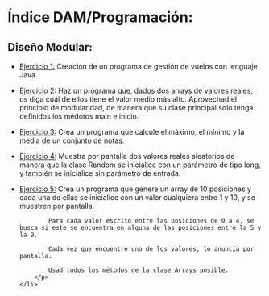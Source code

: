 # Índice DAM/Programación:

## Diseño Modular:
<ul>
	<li>
   		<p><a href="https://github.com/sufigueroa87/dam/tree/main/programaci%C3%B3n/dise%C3%B1o_modular/ejercicio_1">Ejercicio 1:</a> 
	   		Creación de un programa de gestión de vuelos con lenguaje Java.
   		</p>
   	</li>
	<li>
   		<p><a href="https://github.com/sufigueroa87/dam/tree/main/programaci%C3%B3n/dise%C3%B1o_modular/ejercicio_2">Ejercicio 2:</a> 
	   		Haz un programa que, dados dos arrays de valores reales, os diga cuál de ellos tiene el valor medio más alto.
	   		Aprovechad el principio de modularidad, de manera que su clase principal solo tenga definidos los médotos main e inicio.
   		</p>
   	</li>
	<li>
   		<p><a href="https://github.com/sufigueroa87/dam/tree/main/programaci%C3%B3n/dise%C3%B1o_modular/ejercicio_3">Ejercicio 3:</a> 
   			Crea un programa que calcule el máximo, el mínimo y la media de un conjunto de notas.
   		</p>
   	</li>
	<li>
   		<p><a href="https://github.com/sufigueroa87/dam/tree/main/programaci%C3%B3n/dise%C3%B1o_modular/ejercicio_4">Ejercicio 4:</a> 
	   		Muestra por pantalla dos valores reales aleatorios de manera que la clase Random se inicialice con un parámetro de tipo long, y también se inicialice sin parámetro de entrada.
   		</p>
   	</li>
	<li>
   		<p><a href="https://github.com/sufigueroa87/dam/tree/main/programaci%C3%B3n/dise%C3%B1o_modular/ejercicio_5">Ejercicio 5:</a> 
	   		Crea un programa que genere un array de 10 posiciones y cada una de ellas se inicialice con un valor cualquiera entre 1 y 10, y se muestren por pantalla.

			Para cada valor escrito entre las posiciones de 0 a 4, se busca si este se encuentra en alguna de las posiciones entre la 5 y la 9.

			Cada vez que encuentre uno de los valores, lo anuncia por pantalla.

			Usad todos los métodos de la clase Arrays posible.
   		</p>
   	</li>

</ul>

